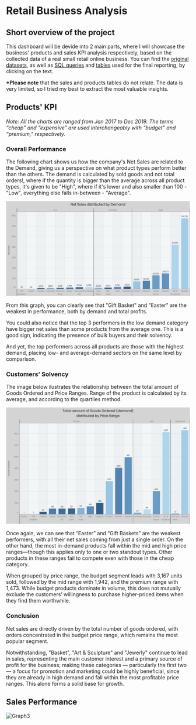 # Retail Business Analysis
## Short overview of the project
This dashboard will be devide into 2 main parts, where I will showcase the business' products and sales KPI analysis respectively, based on the collected data of a real small retail online business. You can find the [original datasets](uploaded/orig.datasets), as well as [SQL queries](uploaded/sql.queries) and [tables](uploaded/finalised.tables) used for the final reporting, by clicking on the text.

<b>*Please note</b> that the sales and products tables do not relate. The data is very limited, so I tried my best to extract the most valuable insights.

## Products' KPI
<i>Note: All the charts are ranged from Jan 2017 to Dec 2019. The terms “cheap” and “expensive” are used interchangeably with “budget” and “premium,” respectively.</i>

### Overall Performance

The following chart shows us how the company's Net Sales are related to the Demand, giving us a perspective on what product types perform better than the others. The demand is calculated by sold goods and not total orders!, where if the quantity is bigger than the average across all product types, it's given to be "High", where if it's lower and also smaller than 100 - "Low", everything else falls in-between - "Average". 

![Graph1](uploaded/visual/Net%20Sales.png)

From this graph, you can clearly see that "Gift Basket" and "Easter" are the weakest in performance, both by demand and total profits.

You could also notice that the top 3 performers in the low demand category have bigger net sales than some products from the average one. This is a good sign, indicating the presence of bulk buyers and their solvency.

And yet, the top performers across all products are those with the highest demand, placing low- and average-demand sectors on the same level by comparison.

### Customers' Solvency

The image below ilustrates the relationship between the total amount of Goods Ordered and Price Ranges.
Range of the product is calculated by its average, and according to the quartiles method.

![Graph2](uploaded/visual/Demand.png)

Once again, we can see that “Easter” and “Gift Baskets” are the weakest performers, with all their net sales coming from just a single order. On the other hand, the most in-demand products fall within the mid and high price ranges—though this applies only to one or two standout types. Other products in these ranges fail to compete even with those in the cheap category.

When grouped by price range, the budget segment leads with 3,167 units sold, followed by the mid range with 1,942, and the premium range with 1,473. While budget products dominate in volume, this does not mutually exclude the customers’ willingness to purchase higher-priced items when they find them worthwhile.

### Conclusion

Net sales are directly driven by the total number of goods ordered, with orders concentrated in the budget price range, which remains the most popular segment.

Notwithstanding, "Basket", "Art & Sculpture" and "Jewerly" continue to lead in sales, representing the main customer interest and a primary source of profit for the business; making these categories — particularly the first two — a focus for promotion and marketing could be highly beneficial, since they are already in high demand and fall within the most profitable price ranges. This alone forms a solid base for growth.

## Sales Performance

![Graph3](uplaoded/visual/Sales%20Orders.png)
